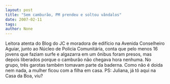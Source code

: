 ```yaml
---
layout: post
title: "Sem camburão, PM prendeu e soltou vândalos"
date: 2007-02-11
tags: 
author: None
---
```


Leitora atenta do Blog do JC e moradora de edifício na Avenida Conselheiro Aguiar, junto ao Núcleo de Policia Comunitária, conta que pelo menos 16 jovens que faziam surfe e algazarra em um ônibus foram presos, mas depois liberados porque o camburão não chegava hora nenhuma.
No grupo, três garotas também tomavam parte da baderna.
Como não é doida nem nada, a mulher ficou com a filha em casa.
PS: Juliana, já tô aqui na Casa da Boa, viu?
&nbsp; 